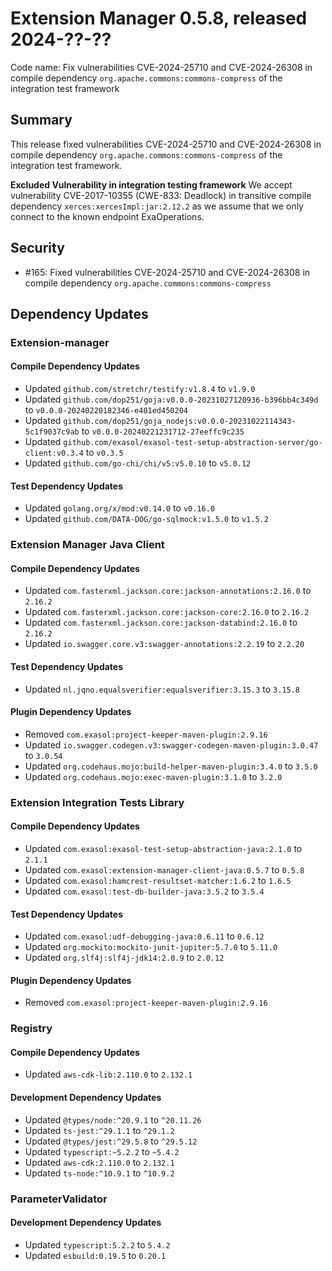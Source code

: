 # Extension Manager 0.5.8, released 2024-??-??

Code name: Fix vulnerabilities CVE-2024-25710 and CVE-2024-26308 in compile dependency `org.apache.commons:commons-compress` of the integration test framework

## Summary

This release fixed vulnerabilities CVE-2024-25710 and CVE-2024-26308 in compile dependency `org.apache.commons:commons-compress` of the integration test framework.

**Excluded Vulnerability in integration testing framework** We accept vulnerability CVE-2017-10355 (CWE-833: Deadlock) in transitive compile dependency `xerces:xercesImpl:jar:2.12.2` as we assume that we only connect to the known endpoint ExaOperations.

## Security

* #165: Fixed vulnerabilities CVE-2024-25710 and CVE-2024-26308 in compile dependency `org.apache.commons:commons-compress`

## Dependency Updates

### Extension-manager

#### Compile Dependency Updates

* Updated `github.com/stretchr/testify:v1.8.4` to `v1.9.0`
* Updated `github.com/dop251/goja:v0.0.0-20231027120936-b396bb4c349d` to `v0.0.0-20240220182346-e401ed450204`
* Updated `github.com/dop251/goja_nodejs:v0.0.0-20231022114343-5c1f9037c9ab` to `v0.0.0-20240221231712-27eeffc9c235`
* Updated `github.com/exasol/exasol-test-setup-abstraction-server/go-client:v0.3.4` to `v0.3.5`
* Updated `github.com/go-chi/chi/v5:v5.0.10` to `v5.0.12`

#### Test Dependency Updates

* Updated `golang.org/x/mod:v0.14.0` to `v0.16.0`
* Updated `github.com/DATA-DOG/go-sqlmock:v1.5.0` to `v1.5.2`

### Extension Manager Java Client

#### Compile Dependency Updates

* Updated `com.fasterxml.jackson.core:jackson-annotations:2.16.0` to `2.16.2`
* Updated `com.fasterxml.jackson.core:jackson-core:2.16.0` to `2.16.2`
* Updated `com.fasterxml.jackson.core:jackson-databind:2.16.0` to `2.16.2`
* Updated `io.swagger.core.v3:swagger-annotations:2.2.19` to `2.2.20`

#### Test Dependency Updates

* Updated `nl.jqno.equalsverifier:equalsverifier:3.15.3` to `3.15.8`

#### Plugin Dependency Updates

* Removed `com.exasol:project-keeper-maven-plugin:2.9.16`
* Updated `io.swagger.codegen.v3:swagger-codegen-maven-plugin:3.0.47` to `3.0.54`
* Updated `org.codehaus.mojo:build-helper-maven-plugin:3.4.0` to `3.5.0`
* Updated `org.codehaus.mojo:exec-maven-plugin:3.1.0` to `3.2.0`

### Extension Integration Tests Library

#### Compile Dependency Updates

* Updated `com.exasol:exasol-test-setup-abstraction-java:2.1.0` to `2.1.1`
* Updated `com.exasol:extension-manager-client-java:0.5.7` to `0.5.8`
* Updated `com.exasol:hamcrest-resultset-matcher:1.6.2` to `1.6.5`
* Updated `com.exasol:test-db-builder-java:3.5.2` to `3.5.4`

#### Test Dependency Updates

* Updated `com.exasol:udf-debugging-java:0.6.11` to `0.6.12`
* Updated `org.mockito:mockito-junit-jupiter:5.7.0` to `5.11.0`
* Updated `org.slf4j:slf4j-jdk14:2.0.9` to `2.0.12`

#### Plugin Dependency Updates

* Removed `com.exasol:project-keeper-maven-plugin:2.9.16`

### Registry

#### Compile Dependency Updates

* Updated `aws-cdk-lib:2.110.0` to `2.132.1`

#### Development Dependency Updates

* Updated `@types/node:^20.9.1` to `^20.11.26`
* Updated `ts-jest:^29.1.1` to `^29.1.2`
* Updated `@types/jest:^29.5.8` to `^29.5.12`
* Updated `typescript:~5.2.2` to `~5.4.2`
* Updated `aws-cdk:2.110.0` to `2.132.1`
* Updated `ts-node:^10.9.1` to `^10.9.2`

### ParameterValidator

#### Development Dependency Updates

* Updated `typescript:5.2.2` to `5.4.2`
* Updated `esbuild:0.19.5` to `0.20.1`
